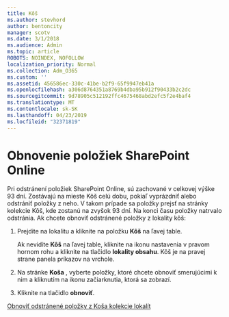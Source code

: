 ```yaml
---
title: Kôš
ms.author: stevhord
author: bentoncity
manager: scotv
ms.date: 3/1/2018
ms.audience: Admin
ms.topic: article
ROBOTS: NOINDEX, NOFOLLOW
localization_priority: Normal
ms.collection: Adm_O365
ms.custom: ''
ms.assetid: 456586ec-330c-41be-b2f9-65f9947eb41a
ms.openlocfilehash: a306d8764351a8769b4dba95b912f90433b2c2dc
ms.sourcegitcommit: 9d78905c512192ffc4675468abd2efc5f2e4baf4
ms.translationtype: MT
ms.contentlocale: sk-SK
ms.lasthandoff: 04/23/2019
ms.locfileid: "32371819"
---
```

# <a name="restore-items-in-sharepoint-online"></a>Obnovenie položiek SharePoint Online

Pri odstránení položiek SharePoint Online, sú zachované v celkovej výške 93 dní. Zostávajú na mieste Kôš celú dobu, pokiaľ vyprázdniť alebo odstrániť položky z neho. V takom prípade sa položky prejsť na stránky kolekcie Kôš, kde zostanú na zvyšok 93 dní. Na konci času položky natrvalo odstránia. Ak chcete obnoviť odstránené položky z lokality kôš:
  
1. Prejdite na lokalitu a kliknite na položku **Kôš** na ľavej table. 
    
    Ak nevidíte **Kôš** na ľavej table, kliknite na ikonu nastavenia v pravom hornom rohu a kliknite na tlačidlo **lokality obsahu**. Kôš je na pravej strane panela príkazov na vrchole.
    
2. Na stránke **Koša** , vyberte položky, ktoré chcete obnoviť smerujúcimi k nim a kliknutím na ikonu začiarknutia, ktorá sa zobrazí. 
    
3. Kliknite na tlačidlo **obnoviť**.
    
[Obnoviť odstránené položky z Koša kolekcie lokalít](https://go.microsoft.com/fwlink/?linkid=866439)
  

